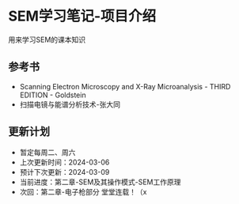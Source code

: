 # SEM学习笔记-项目介绍

用来学习SEM的课本知识

## 参考书

* Scanning Electron Microscopy and X-Ray Microanalysis - THIRD EDITION - Goldstein
* 扫描电镜与能谱分析技术-张大同

## 更新计划

- 暂定每周二、周六
- 上次更新时间：2024-03-06
- 预计下次更新：2024-03-09
- 当前进度：第二章-SEM及其操作模式-SEM工作原理
- 次回：第二章-电子枪部分 堂堂连载！（x

